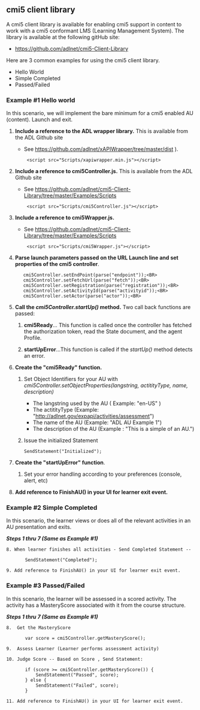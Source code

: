 ## cmi5 client library 

A cmi5 client library is available for enabling cmi5 support in content to work with a cmi5 conformant LMS (Learning Management System).  The library is available at the following gitHub site:

* <https://github.com/adlnet/cmi5-Client-Library>

Here are 3 common examples for using the cmi5 client library.
-   Hello World
-   Simple Completed
-   Passed/Failed

### **Example #1 Hello world**

In this scenario, we will implement the bare minimum for a cmi5 enabled AU (content).  Launch and exit.

1.  **Include a reference to the ADL wrapper library.** This is
    available from the ADL Github site
    * See <https://github.com/adlnet/xAPIWrapper/tree/master/dist> ).

           <script src="Scripts/xapiwrapper.min.js"></script>

2.  **Include a reference to cmi5Controller.js.** This is available from
    the ADL Github site
    * See  <https://github.com/adlnet/cmi5-Client-Library/tree/master/Examples/Scripts>

           <script src="Scripts/cmi5Controller.js"></script>

3.  **Include a reference to cmi5Wrapper.js.**
    * See  <https://github.com/adlnet/cmi5-Client-Library/tree/master/Examples/Scripts>

           <script src="Scripts/cmi5Wrapper.js"></script>

4.  **Parse launch parameters passed on the URL Launch line and set
    properties of the cmi5 controller**.

           cmi5Controller.setEndPoint(parse("endpoint"));<BR> 
           cmi5Controller.setFetchUrl(parse("fetch"));<BR> 
           cmi5Controller.setRegistration(parse("registration"));<BR> 
           cmi5Controller.setActivityId(parse("activityid"));<BR> 
           cmi5Controller.setActor(parse("actor"));<BR> 


5.  **Call the *cmi5Controller.startUp()* method.** Two call back functions are passed:

    1. **cmi5Ready**... This function is called once the controller has fetched the authorization token, read the State document, and the agent Profile.

    2. **startUpError**...This function is called if the *startUp()* method detects an error.

6.  **Create the "cmi5Ready" function.**

    1. Set Object Identifiers for your AU with *cmi5Controller.setObjectProperties(*langstring, actitityType, name, description*)*
          - The langstring used by the AU ( Example: "en-US" )
          - The actitityType (Example: "http://adlnet.gov/expapi/activities/assessment")
          - The name of the AU (Example: "ADL AU Example 1")
          - The description of the AU (Example : "This is a simple of an AU.")

    1. Issue the initialized Statement

           SendStatement("Initialized");

7.  **Create the "startUpError" function**.

    1. Set your error handling according to your preferences (console, alert, etc)

8.  **Add reference to FinishAU() in your UI for learner exit event.**

### **Example #2 Simple Completed**

In this scenario, the learner views or does all of the relevant activities in an AU presentation and exits.
 
***Steps 1 thru  7 (Same as Example #1)***

    8. When learner finishes all activities - Send Completed Statement --

           SendStatement("Completed");

    9. Add reference to FinishAU() in your UI for learner exit event.

### **Example #3 Passed/Failed**

In this scenario, the learner will be assessed in a scored activity. The
activity has a MasteryScore associated with it from the course
structure.

***Steps 1 thru 7 (Same as Example #1)***

    8.  Get the MasteryScore

           var score = cmi5Controller.getMasteryScore();

    9.  Assess Learner (Learner performs assessment activity)

    10. Judge Score -- Based on Score , Send Statement:

           if (score >= cmi5Controller.getMasteryScore()) {
               SendStatement("Passed", score);
           } else {
               SendStatement("Failed", score);
           }

    11. Add reference to FinishAU() in your UI for learner exit event.
